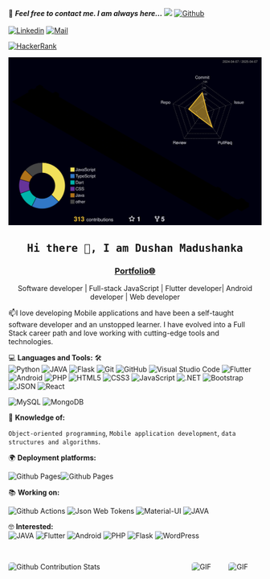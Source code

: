 <!--

## Complete list of github markdown emoji markup
https://gist.github.com/rxaviers/7360908

## technologies Icons 
https://simpleicons.org/

-->
📝 ***Feel free to contact me. I am always here...*** <img src="https://media.giphy.com/media/WUlplcMpOCEmTGBtBW/giphy.gif" width="30"> [![Github](https://img.shields.io/github/followers/dushaDev?label=Follow%20Me&style=social)](https://github.com/dushaDev)
<br>
<br>
[![Linkedin](https://img.shields.io/badge/LinkedIn-Dushan%20Madushanka-blue?logo=Linkedin&logoColor=blue&labelColor=black)](https://www.linkedin.com/in/dushan-madushanka-360252196/)
[![Mail](https://img.shields.io/badge/gmail-dushanmadushankabeligala9@gmail.com-blue?logo=Gmail&logoColor=blue&labelColor=black)](mailto:dushanmadushankabeligala9@gmail.com)
<br>

[![HackerRank](https://img.shields.io/badge/HackerRank-Dushan_Madushanka-brightgreen?logo=HackerRank&logoColor=Green&labelColor=black)](https://www.hackerrank.com/profile/dushanmadushank1)

![My 3D GitHub Contributions](./profile-3d-contrib/profile-night-rainbow.svg)

<h2 align='center'><samp><strong>Hi there 👋, I am Dushan Madushanka</strong></samp></h2>
<h3 align='center'><strong><a href="https://dushadev.github.io/" target="_blank">Portfolio🌐</a></strong></h3>
<p align='center'>Software developer | Full-stack JavaScript | Flutter developer| Android developer | Web developer</p>

<p align='left'> 📫I love developing Mobile applications and have been a self-taught software developer and an unstopped learner. I have evolved into a Full Stack career path and love working with cutting-edge tools and technologies.</p>

💻 **Languages and Tools:** 🛠️<br>
![Python](https://img.shields.io/badge/-Python-000000?style=flat&logo=python&logoColor=F05032&labelColor=ffffff)
![JAVA](https://img.shields.io/badge/-Java-000000?style=flat&logo=openjdk&logoColor=F05032&labelColor=ffffff)
![Flask](https://img.shields.io/badge/-Flask-000000?style=flat&logo=flask&logoColor=F05032&labelColor=ffffff)
![Git](https://img.shields.io/badge/-Git-000000?style=flat&logo=git&logoColor=F05032&labelColor=ffffff)
![GitHub](https://img.shields.io/badge/-GitHub-000000?style=flat&logo=github&logoColor=000000&labelColor=ffffff)
![Visual Studio Code](https://img.shields.io/badge/-VSCode-000000?style=flat&logo=visual-studio-code&labelColor=007ACC)
![Flutter](https://img.shields.io/badge/-Flutter-000000?style=flat&logo=flutter&labelColor=77c3fc)
![Android](https://img.shields.io/badge/-Android-000000?style=flat&logo=android&labelColor=ffffff)
![PHP](https://img.shields.io/badge/-PHP-000000?style=flat&logo=PHP&logoColor=5466b8&labelColor=ffffff)
![HTML5](https://img.shields.io/badge/-HTML5-000000?style=flat&logo=html5&logoColor=ffffff&labelColor=E34F26)
![CSS3](https://img.shields.io/badge/-CSS3-000000?style=flat&logo=css3&logoColor=ffffff&labelColor=1572B6) 
![JavaScript](https://img.shields.io/badge/-JavaScript-000000?style=flat&logo=javascript)
![.NET](https://img.shields.io/badge/-.NET-000000?style=flat&logo=.net&logoColor=F05032&labelColor=ED8B00)
![Bootstrap](https://img.shields.io/badge/-Bootstrap-000000?style=flat&logo=bootstrap&logoColor=ffffff&labelColor=563D7C)
![JSON](https://img.shields.io/badge/-JSON-000000?style=flat&logo=JSON&logoColor=000000&labelColor=ffffff)
![React](https://img.shields.io/badge/-React-000000?style=flat&logo=react)

![MySQL](https://img.shields.io/badge/-MySQL-000000?style=flat&logo=mysql&labelColor=ffffff)
![MongoDB](https://img.shields.io/badge/-MongoDB-000000?style=flat&logo=mongodb&labelColor=ffffff)



🧐 **Knowledge of:**<br>

 `Object-oriented programming`, `Mobile application development`, `data structures and algorithms`.


🌍 **Deployment platforms:**<br>

<img alt="Github Pages" width="20px" height="20px" src="https://techcrunch.com/wp-content/uploads/2010/07/github-logo.png" />![Github Pages](https://img.shields.io/badge/-Github%20Pages-000000?style=flat&logo=github-pages)

<!--
🚩 **Highlights:** <br>
&nbsp;<img src='https://raw.githubusercontent.com/acervenky/animated-github-badges/master/assets/acbadge.gif' style="margin-top: 10px;" width="20px" height="20px">&nbsp;&nbsp;&nbsp;<span>Arctic Code Vault Contributor</span>
-->


📚 **Working on:** <br>

![Github Actions](https://img.shields.io/badge/-Github%20Actions-000000?style=flat&logo=github-actions&logoColor=2088FF&labelColor=ffffff)
![Json Web Tokens](https://img.shields.io/badge/-Json%20Web%20Tokens-000000?style=flat&logo=json-web-tokens&logoColor=ffffff&labelColor=000000)
![Material-UI](https://img.shields.io/badge/-Material%20UI-000000?style=flat&logo=Material%20UI&logoColor=ffffff&labelColor=0081CB)
![JAVA](https://img.shields.io/badge/-Java-000000?style=flat&logo=openjdk&logoColor=F05032&labelColor=ED8B00)

🤓 **Interested:** <br>
![JAVA](https://img.shields.io/badge/-Java-000000?style=flat&logo=openjdk&logoColor=F05032&labelColor=ED8B00)
![Flutter](https://img.shields.io/badge/-Flutter-000000?style=flat&logo=flutter&labelColor=77c3fc)
![Android](https://img.shields.io/badge/-Android%20dev-5dbb63?style=flat&logo=android&labelColor=ffffff)
![PHP](https://img.shields.io/badge/-PHP-000000?style=flat&logo=PHP&logoColor=5466b8&labelColor=ffffff)
![Flask](https://img.shields.io/badge/-Flask-000000?style=flat&logo=flask&logoColor=F05032&labelColor=ffffff)
![WordPress](https://img.shields.io/badge/-WordPress-000000?style=flat&logo=wordpress&labelColor=21759B)


<!-- ✅  **GitHub Extra Pins**

[![ReadMe Card](https://github-readme-stats.vercel.app/api/pin/?username=ahmad-sawalqeh&repo=my_resume)](https://github.com/ahmad-sawalqeh/my_resume) -->

</br>
<p style="display: flex; justify-contect: space-between;">
<img style="border-radius: 5px; margin-bottom: 5px" alt="Github Contribution Stats" width="330px" height="240px" src="https://github-contribution-stats.vercel.app/api/?username=dushaDev" />
<img style="border-radius: 5px; margin: 0 0 5px 35px;" alt="GIF" height="120px" src="https://miro.medium.com/max/875/1*Urc28sbnORGOW5oyohQ06g.gif" />
<img style="border-radius: 5px; margin: 0 0 5px 35px;" alt="GIF" height="120px" src="https://i.pinimg.com/1200x/a5/17/48/a517480b64a20cf5300732502467b98b.jpg" />
 
</p>
